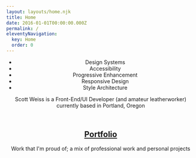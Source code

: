 ```yaml
---
layout: layouts/home.njk
title: Home
date: 2016-01-01T00:00:00.000Z
permalink: /
eleventyNavigation:
  key: Home
  order: 0
---
```



<header class="o-page__header p-hero">
    <ul class="p-hero__list">
      <li>Design Systems</li>
      <li>Accessibility</li>
      <li>Progressive Enhancement</li>
      <li>Responsive Design</li>
      <li>Style Architecture</li>
    </ul>
     <p class="">Scott Weiss is a Front-End/UI Developer (and amateur leatherworker) currently based in Portland, Oregon</p>
</header>
<div class=" o-post  c-card" >
	<header class="o-post__header">
                <h2><a href="/about">Portfolio</a></h2>
                <p class="m-0">Work that I'm proud of; a mix of professional work and personal projects</p>
              </header>
</div>
           
 <!--            <Link to='/portfolio' className=" o-post  c-card">
              <header class="o-post__header">
                <h2>Portfolio</h2>
                <p className="m-0">Work that I'm proud of; a mix of professional work and personal projects</p>
              </header>
              <LandingSection class="o-post__header__backdrop o-post__header__backdrop--1" id="confit-portfolio"  colors={[[ 171, 157, 242], [255, 97, 136]]} shapes={["circle"]}></LandingSection>
              <LandingSection class="o-post__header__backdrop o-post__header__backdrop--2" max="13" size="2" id="confit-portfolio-2"  clock="-1" colors={[[255, 216, 102]]} shapes={["circle"]}></LandingSection>
            </Link> -->
  
